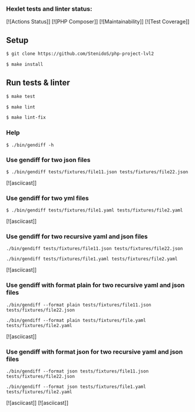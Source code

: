 ### Hexlet tests and linter status:
[![Actions Status]]
[![PHP Composer]]
[![Maintainability]]
[![Test Coverage]]

## Setup
```sh
$ git clone https://github.com/StenidoS/php-project-lvl2

$ make install
```

## Run tests & linter
```sh
$ make test

$ make lint

$ make lint-fix
```



### Help
```shell
$ ./bin/gendiff -h
```

### Use gendiff for two json files
```shell
$ ./bin/gendiff tests/fixtures/file11.json tests/fixtures/file22.json
```
[![asciicast]]


### Use gendiff for two yml files
```shell
$ ./bin/gendiff tests/fixtures/file1.yaml tests/fixtures/file2.yaml
```
[![asciicast]]


### Use gendiff for two recursive yaml and json files
```shell
./bin/gendiff tests/fixtures/file11.json tests/fixtures/file22.json
```
```shell
./bin/gendiff tests/fixtures/file1.yaml tests/fixtures/file2.yaml

```
[![asciicast]]


### Use gendiff with format plain for two recursive yaml and json files
```shell
./bin/gendiff --format plain tests/fixtures/file11.json tests/fixtures/file22.json
```
```shell
./bin/gendiff --format plain tests/fixtures/file.yaml tests/fixtures/file2.yaml

```
[![asciicast]]


### Use gendiff with format json for two recursive yaml and json files
```shell
./bin/gendiff --format json tests/fixtures/file11.json tests/fixtures/file22.json
```
```shell
./bin/gendiff --format json tests/fixtures/file1.yaml tests/fixtures/file2.yaml
```
[![asciicast]]
[![asciicast]]